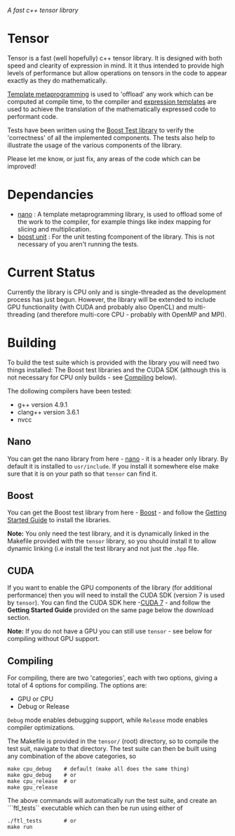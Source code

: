 *A fast c++ tensor library*

# Tensor

Tensor is a fast (well hopefully) c++ tensor library. It is designed with both speed and clearity of expression in mind. It it thus intended to provide high levels of performance but allow operations on tensors in the code to appear exactly as they do mathematically. 

[Template metaprogramming](https://en.wikipedia.org/wiki/Template_metaprogramming) is used to 'offload' any work which can be computed at compile time, to the compiler and [expression templates](https://en.wikipedia.org/wiki/Expression_templates) are used to achieve the translation of the mathematically expressed code to performant code.

Tests have been written using the [Boost Test library](http://www.boost.org/doc/libs/1_58_0/libs/test/doc/html/index.html) to verify the 'correctness' of all the implemented components. The tests also help to illustrate the usage of the various components of the library.

Please let me know, or just fix, any areas of the code which can be improved!

# Dependancies

* [nano](https://github.com/robclu/nano) : A template metaprogramming library, is used to offload some of the work to the compiler, for example things like index mapping for slicing and multiplication.
* [boost unit](http://www.boost.org/doc/libs/1_58_0/libs/test/doc/html/index.html) : For the unit testing
  fcomponent of the library. This is not necessary of you aren't running the tests.

# Current Status

Currently the library is CPU only and is single-threaded as the development process has just begun. However, the library will be extended to include GPU functionality (with CUDA and probably also OpenCL) and multi-threading (and therefore multi-core CPU - probably with OpenMP and MPI).

# Building

To build the test suite which is provided with the library you will need two things installed: The Boost test libraries and the CUDA SDK (although this is not necessary for CPU only builds - see [Compiling](#compiling) below).

The dollowing compilers have been tested:

* g++ version 4.9.1
* clang++ version 3.6.1
* nvcc 

## Nano 

You can get the nano library from here - [nano](https://github.com/robclu/nano) - it is a header only
library. By default it is installed to ```usr/include```. If you install it somewhere else make sure that it
is on your path so that ```tensor``` can find it.

## Boost

You can get the Boost test library from here - [Boost](http://www.boost.org/) - and follow the [Getting Started Guide](http://www.boost.org/doc/libs/1_59_0/more/getting_started/index.html) to install the libraries.

__Note:__ You only need the test library, and it is dynamically linked in the Makefile provided with the ```tensor``` library, so you should install it to allow dynamic linking (i.e install the test library and not just the ```.hpp``` file.

## CUDA

If you want to enable the GPU components of the library (for additional performance) then you will need to install the CUDA SDK (version 7 is used by ```tensor```). You can find the CUDA SDK here -[CUDA 7](https://developer.nvidia.com/cuda-downloads) - and follow the __Getting Started Guide__ provided on the same page below the download section.

__Note:__ If you do not have a GPU you can still use ```tensor``` - see below for compiling without GPU support.

## Compiling

For compiling, there are two 'categories', each with two options, giving a total of 4 options for compiling. The options are:

* GPU or CPU 
* Debug or Release

```Debug``` mode enables debugging support, while ```Release``` mode enables compiler optimizations.

The Makefile is provided in the ```tensor/``` (root) directory, so to compile the test suit, navigate to that directory. The test suite can then be built using any combination of the above categories, so 

```
make cpu_debug    # default (make all does the same thing)
make gpu_debug    # or
make cpu_release  # or 
make gpu_release  
```

The above commands will automatically run the test suite, and create an ```ftl_tests`` executable which can then be run using either of

```
./ftl_tests       # or
make run
```
